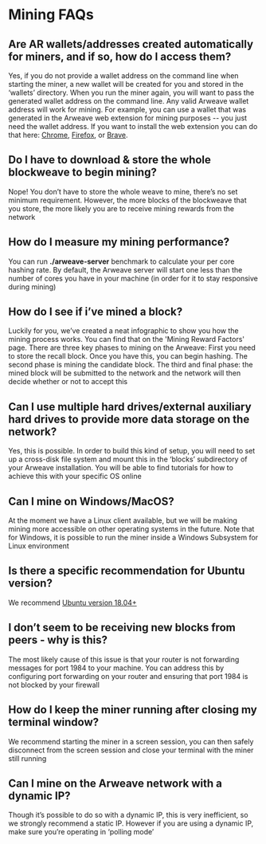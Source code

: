 # Mining FAQs

## Are AR wallets/addresses created automatically for miners, and if so, how do I access them?

Yes, if you do not provide a wallet address on the command line when starting the miner, a new wallet will be created for you and stored in the ‘wallets’ directory. When you run the miner again, you will want to pass the generated wallet address on the command line. Any valid Arweave wallet address will work for mining. For example, you can use a wallet that was generated in the Arweave web extension for mining purposes -- you just need the wallet address. If you want to install the web extension you can do that here: [Chrome](https://chrome.google.com/webstore/detail/arweave/iplppiggblloelhoglpmkmbinggcaaoc), [Firefox](https://addons.mozilla.org/en-US/firefox/addon/arweave/), or [Brave](https://chrome.google.com/webstore/detail/arweave/iplppiggblloelhoglpmkmbinggcaaoc).

## **Do I have to download & store the whole blockweave to begin mining?**

Nope! You don’t have to store the whole weave to mine, there’s no set minimum requirement. However, the more blocks of the blockweave that you store, the more likely you are to receive mining rewards from the network

## **How do I measure my mining performance?**

You can run **./arweave-server** benchmark to calculate your per core hashing rate. By default, the Arweave server will start one less than the number of cores you have in your machine \(in order for it to stay responsive during mining\)

## **How do I see if i’ve mined a block?**

Luckily for you, we’ve created a neat infographic to show you how the mining process works. You can find that on the 'Mining Reward Factors' page. There are three key phases to mining on the Arweave: First you need to store the recall block. Once you have this, you can begin hashing. The second phase is mining the candidate block. The third and final phase: the mined block will be submitted to the network and the network will then decide whether or not to accept this

## **Can I use multiple hard drives/external auxiliary hard drives to provide more data storage on the network?**

Yes, this is possible. In order to build this kind of setup, you will need to set up a cross-disk file system and mount this in the ‘blocks’ subdirectory of your Arweave installation. You will be able to find tutorials for how to achieve this with your specific OS online

## **Can I mine on Windows/MacOS?**

At the moment we have a Linux client available, but we will be making mining more accessible on other operating systems in the future. Note that for Windows, it is possible to run the miner inside a Windows Subsystem for Linux environment

## **Is there a specific recommendation for Ubuntu version?**

We recommend [Ubuntu version 18.04+ ](http://releases.ubuntu.com/18.04/)

## **I don’t seem to be receiving new blocks from peers - why is this?**

The most likely cause of this issue is that your router is not forwarding messages for port 1984 to your machine. You can address this by configuring port forwarding on your router and ensuring that port 1984 is not blocked by your firewall

## **How do I keep the miner running after closing my terminal window?**

We recommend starting the miner in a screen session, you can then safely disconnect from the screen session and close your terminal with the miner still running

## **Can I mine on the Arweave network with a dynamic IP?**

Though it’s possible to do so with a dynamic IP, this is very inefficient, so we strongly recommend a static IP. However if you are using a dynamic IP, make sure you’re operating in ‘polling mode’

